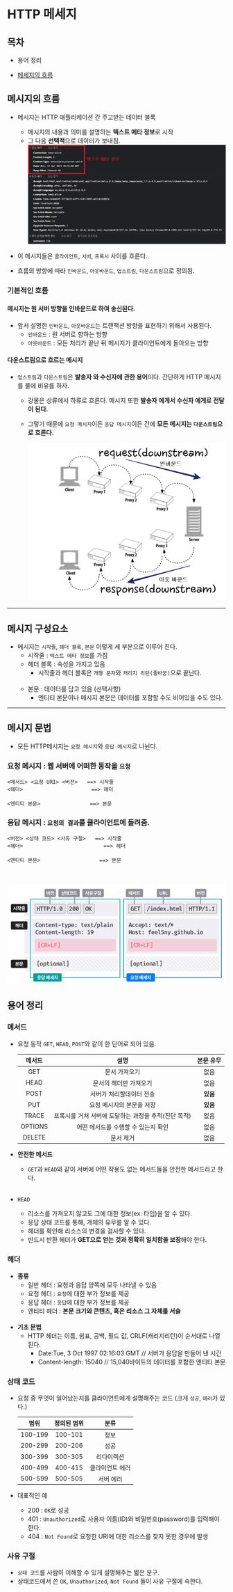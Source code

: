 # HTTP 메세지

## 목차
* 용어 정리
  
* [메세지의 흐름](#메시지의_흐름)


## 메시지의 흐름

* 메시지는 HTTP 애플리케이션 간 주고받는 데이터 블록
    * 메시지의 내용과 의미를 설명하는 **텍스트 메타 정보**로 시작
    * 그 다음 **선택적**으로 데이터가 보내짐.
    ![message1.png](img/message1.png)
      

* 이 메시지들은 `클라이언트`, `서버`, `프록시` 사이를 흐른다.
* 흐름의 방향에 따라 `인바운드`, `아웃바운드`, `업스트림`, `다운스트림`으로 정의됨.

### 기본적인 흐름

#### 메시지는 원 서버 방향을 인바운드로 하여 송신된다.
* 앞서 설명한 `인바운드`, `아웃바운드`는 트랜잭션 방향을 표현하기 위해서 사용된다.
    * `인바운드` : 원 서버로 향하는 방향
    * `아웃바운드` : 모든 처리가 끝난 뒤 메시지가 클라이언트에게 돌아오는 방향


#### 다운스트림으로 흐르는 메시지
* `업스트림`과 `다운스트림`은 **발송자 와 수신자에 관한 용어**이다. 간단하게 HTTP 메시지를 물에 비유를 하자.
  * 강물은 상류에서 하류로 흐른다. 메시지 또한 **발송자 에게서 수신자 에게로 전달이 된다.**
  * 그렇기 때문에 `요청 메시지`이든 `응답 메시지`이든 간에 **모든 메시지는 `다운스트림`으로 흐른다.**  
    
    ![message2.png](img/message2.png)
    
***

## 메시지 구성요소
* 메시지는 `시작줄`, `헤더 블록`, `본문` 이렇게 세 부분으로 이루어 진다.
    * 시작줄 : `텍스트 메타 정보`를 가짐
    * 헤더 블록 : 속성을 가지고 있음
      * 시작줄과 헤더 블록은 `개행 문자`와 `캐리지 리턴(줄바꿈)`으로 끝난다.
    <br></br>
    * 본문 : 데이터를 담고 있음 (선택사항)
        * 엔티티 본문이나 메시지 본문은 데이터를 포함할 수도 비어있을 수도 있다.
    

***

## 메시지 문법
* 모든 HTTP메시지는 `요청 메시지`와 `응답 메시지`로 나뉜다.
  
### 요청 메시지 : 웹 서버에 어떠한 동작을 `요청`
  ```
  <메서드> <요청 URI> <버전>   ==> 시작줄
  <헤더>                      ==> 헤더
  
  <엔티티 본문>                ==> 본문
  ```

### 응답 메시지 : `요청의 결과`를 클라이언트에 돌려줌.
  ```
  <버전> <상태 코드> <사유 구절>   ==> 시작줄
  <헤더>                          ==> 헤더
  
  <엔티티 본문>                   ==> 본문
  ```

<br></br>
  ![message3.png](img/message3.png)

    
## 용어 정리

### 메서드
* 요청 동작 `GET`, `HEAD`, `POST`와 같이 한 단어로 되어 있음.  

  |메서드|설명|본문 유무|
  |:-------:|:------------------:|:--:|
  |GET|문서 가져오기|없음|
  |HEAD|문서의 헤더만 가져오기|없음|
  |POST|서버가 처리할데이터 전송|**있음**|
  |PUT|요청 메시지의 본문을 저장|**있음**|
  |TRACE|프록시를 거쳐 서버에 도달하는 과정을 추적(진단 목적)|없음|
  |OPTIONS|어떤 메서드를 수행할 수 있는지 확인|없음|
  |DELETE|문서 제거|없음|
  

* **안전한 메서드**
  * `GET`과 `HEAD`와 같이 서버에 어떤 작용도 없는 메서드들을 안전한 메서드라고 한다.
<br></br>
* `HEAD`
  * 리소스를 가져오지 않고도 그에 대한 정보(ex: 타입)을 알 수 있다.
  * 응답 상태 코드를 통해, 개체의 유무를 알 수 있다.
  * 헤더를 확인해 리소스의 변경을 검사할 수 있다.
  * 반드시 반환 헤더가 **GET으로 얻는 것과 정확히 일치함을 보장**해야 한다.
  

### 헤더
* **종류**
  * 일반 헤더 : 요청과 응답 양쪽에 모두 나타낼 수 있음
  * 요청 헤더 : `요청`에 대한 부가 정보를 제공
  * 응답 헤더 : `응답`에 대한 부가 정보를 제공
  * 엔티티 헤더 : **본문 크기와 콘텐츠, 혹은 리소스 그 자체를 서술**
  <br></br>
* **기초 문법**
  * HTTP 헤더는 이름, 쉼표, 공백, 필드 값, CRLF(캐리지리턴)이 순서대로 나열된다.
    * Date:Tue, 3 Oct 1997 02:16:03 GMT // 서버가 응답을 만들어 낸 시간
    * Content-length: 15040 // 15,040바이트의 데이터를 포함한 엔티티 본문
  


### 상태 코드
* 요청 중 무엇이 일어났는지를 클라이언트에게 설명해주는 코드 (크게 `성공`, `에러`가 있다.)

  |범위|정의된 범위|분류|
  |:-------:|:-------:|:-------:|
  |100-199|100-101|정보|
  |200-299|200-206|성공|
  |300-399|300-305|리다이렉션|
  |400-499|400-415|클라이언트 에러|
  |500-599|500-505|서버 에러|

* 대표적인 예
  * 200 : `OK`로 성공
  * 401 : `Unauthorized`로 사용자 이름(ID)와 비밀번호(password)를 입력해야 한다.
  * 404 : `Not Found`로 요청한 URI에 대한 리소스를 찾지 못한 경우에 발생


### 사유 구절
* `상태 코드`를 사람이 이해할 수 있게 설명해주는 짧은 문구.
* 상태코드에서 쓴 `OK`, `Unauthorized`, `Not Found` 들이 사유 구절에 속한다.
  

